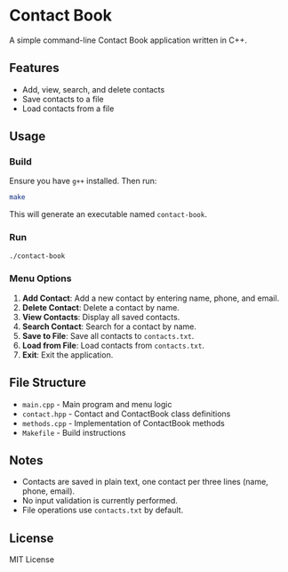 # Contact Book

A simple command-line Contact Book application written in C++.

## Features
- Add, view, search, and delete contacts
- Save contacts to a file
- Load contacts from a file

## Usage

### Build

Ensure you have `g++` installed. Then run:

```bash
make
```

This will generate an executable named `contact-book`.

### Run

```bash
./contact-book
```

### Menu Options
1. **Add Contact**: Add a new contact by entering name, phone, and email.
2. **Delete Contact**: Delete a contact by name.
3. **View Contacts**: Display all saved contacts.
4. **Search Contact**: Search for a contact by name.
5. **Save to File**: Save all contacts to `contacts.txt`.
6. **Load from File**: Load contacts from `contacts.txt`.
7. **Exit**: Exit the application.

## File Structure
- `main.cpp` - Main program and menu logic
- `contact.hpp` - Contact and ContactBook class definitions
- `methods.cpp` - Implementation of ContactBook methods
- `Makefile` - Build instructions

## Notes
- Contacts are saved in plain text, one contact per three lines (name, phone, email).
- No input validation is currently performed.
- File operations use `contacts.txt` by default.

## License
MIT License
